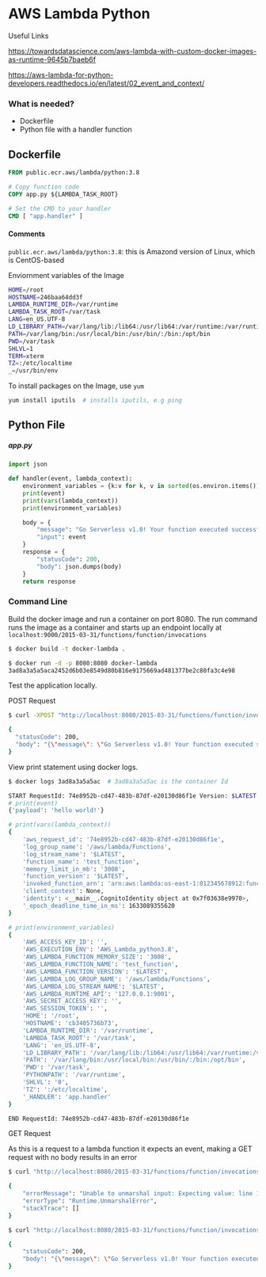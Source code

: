 # AWS Lambda Python

Useful Links

https://towardsdatascience.com/aws-lambda-with-custom-docker-images-as-runtime-9645b7baeb6f

https://aws-lambda-for-python-developers.readthedocs.io/en/latest/02_event_and_context/

### What is needed?

- Dockerfile
- Python file with a handler function

## Dockerfile

```dockerfile
FROM public.ecr.aws/lambda/python:3.8

# Copy function code
COPY app.py ${LAMBDA_TASK_ROOT}

# Set the CMD to your handler
CMD [ "app.handler" ]
```

#### Comments

`public.ecr.aws/lambda/python:3.8`: this is Amazond version of Linux, which is CentOS-based

Enviornment variables of the Image

```bash
HOME=/root
HOSTNAME=246baa64dd3f
LAMBDA_RUNTIME_DIR=/var/runtime
LAMBDA_TASK_ROOT=/var/task
LANG=en_US.UTF-8
LD_LIBRARY_PATH=/var/lang/lib:/lib64:/usr/lib64:/var/runtime:/var/runtime/lib:/var/task:/var/task/lib:/opt/lib
PATH=/var/lang/bin:/usr/local/bin:/usr/bin/:/bin:/opt/bin
PWD=/var/task
SHLVL=1
TERM=xterm
TZ=:/etc/localtime
_=/usr/bin/env
```

To install packages on the Image, use `yum`

```bash
yum install iputils  # installs iputils, e.g ping
```



## Python File

##### app.py

```python
import json

def handler(event, lambda_context):
    environment_variables = {k:v for k, v in sorted(os.environ.items())}
    print(event)
    print(vars(lambda_context))
    print(environment_variables)

    body = {
        "message": "Go Serverless v1.0! Your function executed successfully!",
        "input": event
    }
    response = {
        "statusCode": 200,
        "body": json.dumps(body)
    }
    return response
```



### Command Line

Build the docker image and run a container on port 8080.
The run command runs the image as a container and starts up an endpoint locally at `localhost:9000/2015-03-31/functions/function/invocations`

```bash
$ docker build -t docker-lambda .

$ docker run -d -p 8080:8080 docker-lambda
3ad8a3a5a5aca2452d6b03e8549d80b816e9175669ad481377be2c80fa3c4e98
```

Test the application locally.

POST Request

```bash
$ curl -XPOST "http://localhost:8080/2015-03-31/functions/function/invocations" -d '{"payload":"hello world!"}'

{
  "statusCode": 200,
  "body": "{\"message\": \"Go Serverless v1.0! Your function executed successfully!\", \"input\": {\"payload\": \"hello world!\"}}"
}
```

View print statement using docker logs.

```bash
$ docker logs 3ad8a3a5a5ac  # 3ad8a3a5a5ac is the container Id

START RequestId: 74e8952b-cd47-483b-87df-e20130d86f1e Version: $LATEST
# print(event)
{'payload': 'hello world!'}

# print(vars(lambda_context))
{
	'aws_request_id': '74e8952b-cd47-483b-87df-e20130d86f1e', 
	'log_group_name': '/aws/lambda/Functions', 
	'log_stream_name': '$LATEST', 
	'function_name': 'test_function', 
	'memory_limit_in_mb': '3008', 
	'function_version': '$LATEST', 
	'invoked_function_arn': 'arn:aws:lambda:us-east-1:012345678912:function:test_function', 
	'client_context': None, 
	'identity': <__main__.CognitoIdentity object at 0x7f03638e9970>, 
	'_epoch_deadline_time_in_ms': 1633089355620
}

# print(environment_variables)
{
	'AWS_ACCESS_KEY_ID': '', 
	'AWS_EXECUTION_ENV': 'AWS_Lambda_python3.8', 
	'AWS_LAMBDA_FUNCTION_MEMORY_SIZE': '3008', 
	'AWS_LAMBDA_FUNCTION_NAME': 'test_function', 
	'AWS_LAMBDA_FUNCTION_VERSION': '$LATEST', 
	'AWS_LAMBDA_LOG_GROUP_NAME': '/aws/lambda/Functions', 
	'AWS_LAMBDA_LOG_STREAM_NAME': '$LATEST', 
	'AWS_LAMBDA_RUNTIME_API': '127.0.0.1:9001', 
	'AWS_SECRET_ACCESS_KEY': '', 
	'AWS_SESSION_TOKEN': '', 
	'HOME': '/root', 
	'HOSTNAME': 'cb3405736b73', 
	'LAMBDA_RUNTIME_DIR': '/var/runtime', 
	'LAMBDA_TASK_ROOT': '/var/task', 
	'LANG': 'en_US.UTF-8', 
	'LD_LIBRARY_PATH': '/var/lang/lib:/lib64:/usr/lib64:/var/runtime:/var/runtime/lib:/var/task:/var/task/lib:/opt/lib', 
	'PATH': '/var/lang/bin:/usr/local/bin:/usr/bin/:/bin:/opt/bin', 
	'PWD': '/var/task', 
	'PYTHONPATH': '/var/runtime', 
	'SHLVL': '0', 
	'TZ': ':/etc/localtime', 
	'_HANDLER': 'app.handler'
}

END RequestId: 74e8952b-cd47-483b-87df-e20130d86f1e
```



GET Request

As this is a request to a lambda function it expects an event, making a GET request with no body results in an error

```bash
$ curl "http://localhost:8080/2015-03-31/functions/function/invocations"

{
	"errorMessage": "Unable to unmarshal input: Expecting value: line 1 column 1 (char 0)", 
	"errorType": "Runtime.UnmarshalError", 
	"stackTrace": []
}
```

```bash
$ curl "http://localhost:8080/2015-03-31/functions/function/invocations" -d '{}'

{
	"statusCode": 200, 
	"body": "{\"message\": \"Go Serverless v1.0! Your function executed successfully!\", \"input\": {}}"
}
```

